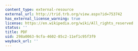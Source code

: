 ```yaml
---
content_type: external-resource
external_url: http://trid.trb.org/view.aspx?id=753742
has_external_license_warning: true
license: https://en.wikipedia.org/wiki/All_rights_reserved
status: ''
title: PDF
uid: 298a0063-9cfa-4602-85c2-11ef1c95f3f9
wayback_url: ''
---
```

